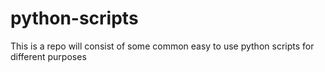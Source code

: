 # python-scripts
This is a repo will consist of some common easy to use python scripts for different purposes

